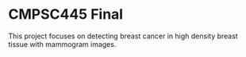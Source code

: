 # CMPSC445 Final

This project focuses on detecting breast cancer in high density breast tissue with mammogram images.
